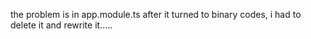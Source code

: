 the problem is in app.module.ts
after it turned to binary codes, i had to delete it and rewrite it..... 
